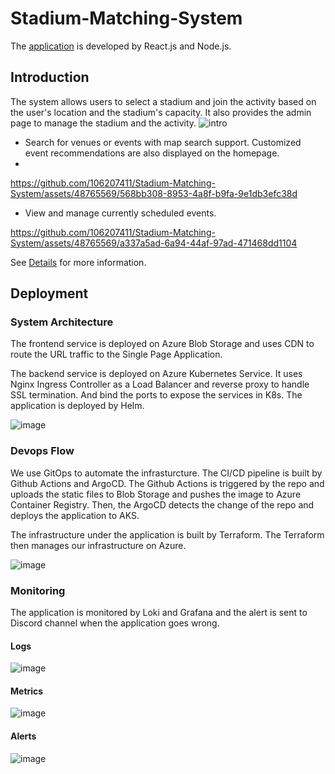 # Stadium-Matching-System
The [application](https://stadium.rdto.io/) is developed by React.js and Node.js.
## Introduction
The system allows users to select a stadium and join the activity based on the user's location and the stadium's capacity. It also provides the admin page to manage the stadium and the activity.
![intro](./media/intro.png)

- Search for venues or events with map search support. Customized event recommendations are also displayed on the homepage.
- 
https://github.com/106207411/Stadium-Matching-System/assets/48765569/568bb308-8953-4a8f-b9fa-9e1db3efc38d


- View and manage currently scheduled events.
  
https://github.com/106207411/Stadium-Matching-System/assets/48765569/a337a5ad-6a94-44af-97ad-471468dd1104

See [Details](./media/Group%2012_Stadium%20matching%20System.pdf) for more information.

## Deployment
### System Architecture
The frontend service is deployed on Azure Blob Storage and uses CDN to route the URL traffic to the Single Page Application. 

The backend service is deployed on Azure Kubernetes Service. It uses Nginx Ingress Controller as a Load Balancer and reverse proxy to handle SSL termination. And bind the ports to expose the services in K8s. The application is deployed by Helm.

![image](./media/sys-arch.gif)

### Devops Flow
We use GitOps to automate the infrasturcture. The CI/CD pipeline is built by Github Actions and ArgoCD. The Github Actions is triggered by the repo and uploads the static files to Blob Storage and pushes the image to Azure Container Registry. Then, the ArgoCD detects the change of the repo and deploys the application to AKS. 

The infrastructure under the application is built by Terraform. The Terraform then manages our infrastructure on Azure.

![image](./media/devops.gif)

### Monitoring
The application is monitored by Loki and Grafana and the alert is sent to Discord channel when the application goes wrong.

#### Logs
![image](./media/logs.png)

#### Metrics
![image](./media/metrics.png)

#### Alerts
![image](./media/discord.png)
